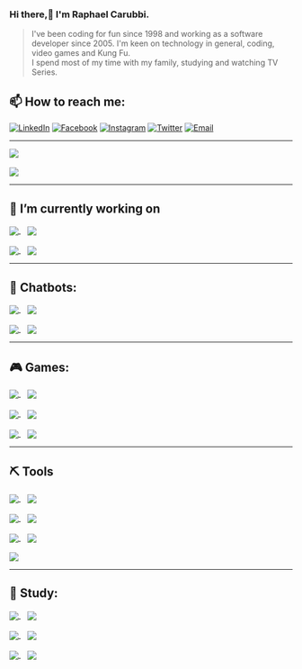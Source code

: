 ### Hi there,👋 I'm Raphael Carubbi. 

> I've been coding for fun since 1998 and working as a software developer since 2005.
> I'm keen on technology in general, coding, video games and Kung Fu.  
> I spend most of my time with my family, studying and watching TV Series.  

## 📫 How to reach me: 

[![LinkedIn](https://img.shields.io/static/v1?label=LinkedIn&message=%20&color=blue&logo=LinkedIn&style=flat-square&logoColor=white)](https://www.linkedin.com/in/rcarubbi)
[![Facebook](https://img.shields.io/static/v1?label=Facebook&message=%20&color=blue&logo=Facebook&style=flat-square&logoColor=white)](https://www.facebook.com/rcarubbi/) 
[![Instagram](https://img.shields.io/static/v1?label=Instagram&message=%20&color=fe007e&logo=Instagram&style=flat-square&logoColor=white)](https://www.instagram.com/rcarubbi/) 
[![Twitter](https://img.shields.io/static/v1?label=Instagram&message=%20&color=blue&logo=Twitter&style=flat-square&logoColor=white)](https://twitter.com/rcarubbi)
[![Email](https://img.shields.io/static/v1?label=Email&message=%20&color=red&logo=Gmail&style=flat-square&logoColor=white)](mailto://rcarubbi@gmail.com)  

---

<a href="https://github.com/rcarubbi">
  <img align="center" src="https://github-readme-stats.vercel.app/api?username=rcarubbi&count_private=true&show_icons=true&theme=darcula" />
</a>
<br />
<br />
<a href="https://github.com/rcarubbi?tab=repositories&q=&type=&language=&sort=">
  <img align="center" src="https://github-readme-stats.vercel.app/api/top-langs/?username=rcarubbi&langs_count=8&theme=darcula&layout=compact" />
</a>

---

## 🔭 I’m currently working on
  
<a href="https://github.com/rcarubbi/ReactBlocklyEditor">
  <img align="center" src="https://github-readme-stats.vercel.app/api/pin/?username=rcarubbi&repo=ReactBlocklyEditor&theme=darcula" />
</a> 
&nbsp;&nbsp;
<a href="https://github.com/rcarubbi/Carubbi.ChatbotStudio">
  <img align="center" src="https://github-readme-stats.vercel.app/api/pin/?username=rcarubbi&repo=Carubbi.ChatbotStudio&theme=darcula" />
</a>
<br />
<br />
<a href="https://github.com/rcarubbi/Smart.LMS">
  <img align="center" src="https://github-readme-stats.vercel.app/api/pin/?username=rcarubbi&repo=Smart.LMS&theme=darcula" />
</a>
&nbsp;&nbsp;
<a href="https://github.com/rcarubbi/awesome-brazilian-youtubers">
  <img align="center" src="https://github-readme-stats.vercel.app/api/pin/?username=rcarubbi&repo=awesome-brazilian-youtubers&theme=darcula" />
</a>


---

## 🤖 Chatbots:

<a href="https://github.com/rcarubbi/Carubbi.Microsoft.Bot.Builder.SelectableLocation">
  <img align="center" src="https://github-readme-stats.vercel.app/api/pin/?username=rcarubbi&repo=Carubbi.Microsoft.Bot.Builder.SelectableLocation&theme=darcula" />
</a>
&nbsp;&nbsp;
<a href="https://github.com/rcarubbi/EchoBotV3LocalDBTemplate">
  <img align="center" src="https://github-readme-stats.vercel.app/api/pin/?username=rcarubbi&repo=EchoBotV3LocalDBTemplate&theme=darcula" />
</a>
<br />
<br />
<a href="https://github.com/rcarubbi/CarStoreBot">
  <img align="center" src="https://github-readme-stats.vercel.app/api/pin/?username=rcarubbi&repo=CarStoreBot&theme=darcula" />
</a>
&nbsp;&nbsp;
<a href="https://github.com/rcarubbi/HealthcareBot">
  <img align="center" src="https://github-readme-stats.vercel.app/api/pin/?username=rcarubbi&repo=HealthcareBot&theme=darcula" />
</a>

---

## 🎮 Games:
 
<a href="https://github.com/rcarubbi/doom-fire">
  <img align="center" src="https://github-readme-stats.vercel.app/api/pin/?username=rcarubbi&repo=doom-fire&theme=darcula" />
</a>
&nbsp;&nbsp;
<a href="https://github.com/rcarubbi/ytb_snake_js">
  <img align="center" src="https://github-readme-stats.vercel.app/api/pin/?username=rcarubbi&repo=ytb_snake_js&theme=darcula" />
</a>
<br />
<br />
<a href="https://github.com/rcarubbi/Carubbi.Cards">
  <img align="center" src="https://github-readme-stats.vercel.app/api/pin/?username=rcarubbi&repo=Carubbi.Cards&theme=darcula" />
</a>
&nbsp;&nbsp;
<a href="https://github.com/rcarubbi/Carubbi.Sudoku">
  <img align="center" src="https://github-readme-stats.vercel.app/api/pin/?username=rcarubbi&repo=Carubbi.Sudoku&theme=darcula" />
</a>
<br />
<br />
<a href="https://github.com/rcarubbi/pathfinder">
  <img align="center" src="https://github-readme-stats.vercel.app/api/pin/?username=rcarubbi&repo=pathfinder&theme=darcula" />
</a>
&nbsp;&nbsp;
<a href="https://github.com/rcarubbi/LotoFacilAnalyzer">
  <img align="center" src="https://github-readme-stats.vercel.app/api/pin/?username=rcarubbi&repo=LotoFacilAnalyzer&theme=darcula" />
</a>

---

## ⛏️ Tools

<a href="https://github.com/rcarubbi/Carubbi-AudioConverter-Api">
  <img align="center" src="https://github-readme-stats.vercel.app/api/pin/?username=rcarubbi&repo=Carubbi-AudioConverter-Api&theme=darcula" />
</a>
&nbsp;&nbsp;
<a href="https://github.com/rcarubbi/Carubbi.StateMachine">
  <img align="center" src="https://github-readme-stats.vercel.app/api/pin/?username=rcarubbi&repo=Carubbi.StateMachine&theme=darcula" />
</a>
<br />
<br />
<a href="https://github.com/rcarubbi/Carubbi.DiffAnalyzer">
  <img align="center" src="https://github-readme-stats.vercel.app/api/pin/?username=rcarubbi&repo=Carubbi.DiffAnalyzer&theme=darcula" />
</a>
&nbsp;&nbsp;
<a href="https://github.com/rcarubbi/Carubbi.Communication">
  <img align="center" src="https://github-readme-stats.vercel.app/api/pin/?username=rcarubbi&repo=Carubbi.Communication&theme=darcula" />
</a>
<br />
<br />
<a href="https://github.com/rcarubbi/Carubbi.Mainframe">
  <img align="center" src="https://github-readme-stats.vercel.app/api/pin/?username=rcarubbi&repo=Carubbi.Mainframe&theme=darcula" />
</a>
&nbsp;&nbsp;
<a href="https://github.com/rcarubbi/Carubbi.CaptchaBreaker">
  <img align="center" src="https://github-readme-stats.vercel.app/api/pin/?username=rcarubbi&repo=Carubbi.CaptchaBreaker&theme=darcula" />
</a>
<br />
<br />
<a href="https://github.com/rcarubbi/Carubbi.CurrencyWriter">
  <img align="center" src="https://github-readme-stats.vercel.app/api/pin/?username=rcarubbi&repo=Carubbi.CurrencyWriter&theme=darcula" />
</a> 

---

## 📖 Study: 
 
<a href="https://github.com/rcarubbi/rabbitmqcourse">
  <img align="center" src="https://github-readme-stats.vercel.app/api/pin/?username=rcarubbi&repo=rabbitmqcourse&theme=darcula" />
</a>
&nbsp;&nbsp;
<a href="https://github.com/rcarubbi/CAnsi-DataStructures">
  <img align="center" src="https://github-readme-stats.vercel.app/api/pin/?username=rcarubbi&repo=CAnsi-DataStructures&theme=darcula" />
</a>
<br />
<br />
<a href="https://github.com/rcarubbi/ProjetosArduino">
  <img align="center" src="https://github-readme-stats.vercel.app/api/pin/?username=rcarubbi&repo=ProjetosArduino&theme=darcula" />
</a>
&nbsp;&nbsp;
<a href="https://github.com/rcarubbi/BlockchainPOC">
  <img align="center" src="https://github-readme-stats.vercel.app/api/pin/?username=rcarubbi&repo=BlockchainPOC&theme=darcula" />
</a>
<br />
<br />
<a href="https://github.com/rcarubbi/curso-android">
  <img align="center" src="https://github-readme-stats.vercel.app/api/pin/?username=rcarubbi&repo=curso-android&theme=darcula" />
</a>
&nbsp;&nbsp;
<a href="https://github.com/rcarubbi/WebRTCPOC">
  <img align="center" src="https://github-readme-stats.vercel.app/api/pin/?username=rcarubbi&repo=WebRTCPOC&theme=darcula" />
</a>
